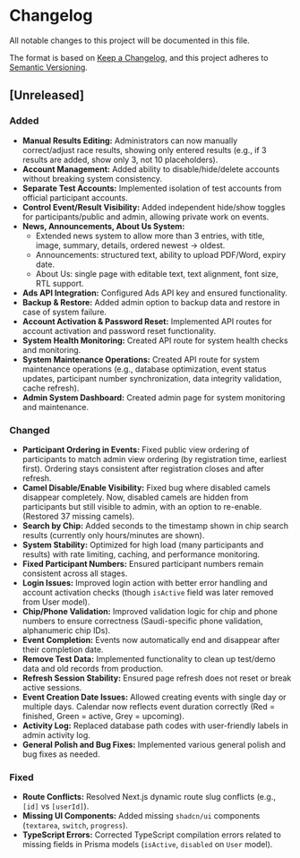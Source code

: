 # Changelog

All notable changes to this project will be documented in this file.

The format is based on [Keep a Changelog](https://keepachangelog.com/en/1.0.0/),
and this project adheres to [Semantic Versioning](https://semver.org/spec/v2.0.0.html).

## [Unreleased]

### Added
-   **Manual Results Editing:** Administrators can now manually correct/adjust race results, showing only entered results (e.g., if 3 results are added, show only 3, not 10 placeholders).
-   **Account Management:** Added ability to disable/hide/delete accounts without breaking system consistency.
-   **Separate Test Accounts:** Implemented isolation of test accounts from official participant accounts.
-   **Control Event/Result Visibility:** Added independent hide/show toggles for participants/public and admin, allowing private work on events.
-   **News, Announcements, About Us System:**
    -   Extended news system to allow more than 3 entries, with title, image, summary, details, ordered newest → oldest.
    -   Announcements: structured text, ability to upload PDF/Word, expiry date.
    -   About Us: single page with editable text, text alignment, font size, RTL support.
-   **Ads API Integration:** Configured Ads API key and ensured functionality.
-   **Backup & Restore:** Added admin option to backup data and restore in case of system failure.
-   **Account Activation & Password Reset:** Implemented API routes for account activation and password reset functionality.
-   **System Health Monitoring:** Created API route for system health checks and monitoring.
-   **System Maintenance Operations:** Created API route for system maintenance operations (e.g., database optimization, event status updates, participant number synchronization, data integrity validation, cache refresh).
-   **Admin System Dashboard:** Created admin page for system monitoring and maintenance.

### Changed
-   **Participant Ordering in Events:** Fixed public view ordering of participants to match admin view ordering (by registration time, earliest first). Ordering stays consistent after registration closes and after refresh.
-   **Camel Disable/Enable Visibility:** Fixed bug where disabled camels disappear completely. Now, disabled camels are hidden from participants but still visible to admin, with an option to re-enable. (Restored 37 missing camels).
-   **Search by Chip:** Added seconds to the timestamp shown in chip search results (currently only hours/minutes are shown).
-   **System Stability:** Optimized for high load (many participants and results) with rate limiting, caching, and performance monitoring.
-   **Fixed Participant Numbers:** Ensured participant numbers remain consistent across all stages.
-   **Login Issues:** Improved login action with better error handling and account activation checks (though `isActive` field was later removed from User model).
-   **Chip/Phone Validation:** Improved validation logic for chip and phone numbers to ensure correctness (Saudi-specific phone validation, alphanumeric chip IDs).
-   **Event Completion:** Events now automatically end and disappear after their completion date.
-   **Remove Test Data:** Implemented functionality to clean up test/demo data and old records from production.
-   **Refresh Session Stability:** Ensured page refresh does not reset or break active sessions.
-   **Event Creation Date Issues:** Allowed creating events with single day or multiple days. Calendar now reflects event duration correctly (Red = finished, Green = active, Grey = upcoming).
-   **Activity Log:** Replaced database path codes with user-friendly labels in admin activity log.
-   **General Polish and Bug Fixes:** Implemented various general polish and bug fixes as needed.

### Fixed
-   **Route Conflicts:** Resolved Next.js dynamic route slug conflicts (e.g., `[id]` vs `[userId]`).
-   **Missing UI Components:** Added missing `shadcn/ui` components (`textarea`, `switch`, `progress`).
-   **TypeScript Errors:** Corrected TypeScript compilation errors related to missing fields in Prisma models (`isActive`, `disabled` on `User` model).



